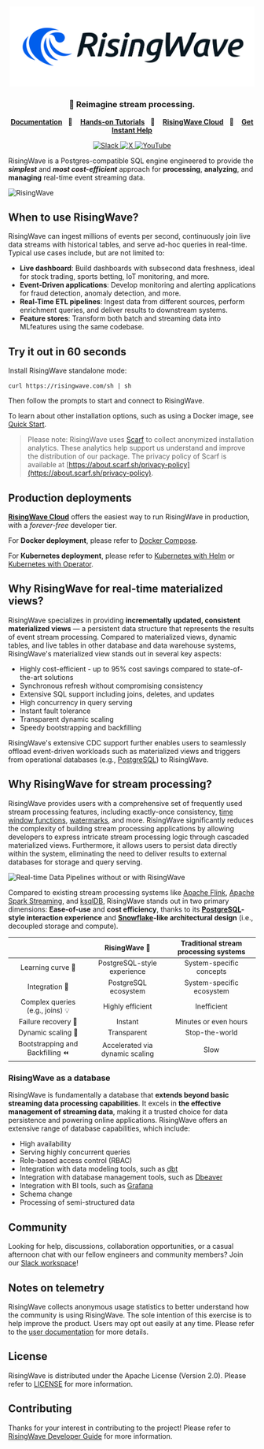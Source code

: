 
<p align="center">
  <picture>
    <source srcset=".github/RisingWave-logo-dark.svg" width="500px" media="(prefers-color-scheme: dark)">
    <img src=".github/RisingWave-logo-light.svg" width="500px">
  </picture>
</p>


<div align="center">

### 🌊 Reimagine stream processing.

</div>

<p align="center">
  <a
    href="https://docs.risingwave.com/"
    target="_blank"
  ><b>Documentation</b></a>&nbsp;&nbsp;&nbsp;📑&nbsp;&nbsp;&nbsp;
  <a
    href="https://tutorials.risingwave.com/"
    target="_blank"
  ><b>Hands-on Tutorials</b></a>&nbsp;&nbsp;&nbsp;🎯&nbsp;&nbsp;&nbsp;
  <a
    href="https://cloud.risingwave.com/"
    target="_blank"
  ><b>RisingWave Cloud</b></a>&nbsp;&nbsp;&nbsp;🚀&nbsp;&nbsp;&nbsp;
  <a
    href="https://risingwave.com/slack"
    target="_blank"
  >
    <b>Get Instant Help</b>
  </a>
</p>
<div align="center">
  <a
    href="https://risingwave.com/slack"
    target="_blank"
  >
    <img alt="Slack" src="https://badgen.net/badge/Slack/Join%20RisingWave/0abd59?icon=slack" />
  </a>
  <a
    href="https://twitter.com/risingwavelabs"
    target="_blank"
  >
    <img alt="X" src="https://img.shields.io/twitter/follow/risingwavelabs" />
  </a>
  <a
    href="https://www.youtube.com/@risingwave-labs"
    target="_blank"
  >
    <img alt="YouTube" src="https://img.shields.io/youtube/channel/views/UCsHwdyBRxBpmkA5RRd0YNEA" />
  </a>
</div>

RisingWave is a Postgres-compatible SQL engine engineered to provide the <i><b>simplest</b></i> and <i><b>most cost-efficient</b></i> approach for <b>processing</b>, <b>analyzing</b>, and <b>managing</b> real-time event streaming data.

![RisingWave](https://github.com/risingwavelabs/risingwave/assets/41638002/10c44404-f78b-43ce-bbd9-3646690acc59)

## When to use RisingWave?
RisingWave can ingest millions of events per second, continuously join live data streams with historical tables, and serve ad-hoc queries in real-time. Typical use cases include, but are not limited to:

* **Live dashboard**: Build dashboards with subsecond data freshness, ideal for stock trading, sports betting, IoT monitoring, and more.
* **Event-Driven applications**: Develop monitoring and alerting applications for fraud detection, anomaly detection, and more.
* **Real-Time ETL pipelines**: Ingest data from different sources, perform enrichment queries, and deliver results to downstream systems.
* **Feature stores**: Transform both batch and streaming data into MLfeatures using the same codebase.


## Try it out in 60 seconds

Install RisingWave standalone mode:
```shell
curl https://risingwave.com/sh | sh
```

Then follow the prompts to start and connect to RisingWave.

To learn about other installation options, such as using a Docker image, see [Quick Start](https://docs.risingwave.com/docs/current/get-started/).

> Please note: RisingWave uses [Scarf](https://scarf.sh/) to collect anonymized installation analytics. These analytics help support us understand and improve the distribution of our package.
> The privacy policy of Scarf is available at [https://about.scarf.sh/privacy-policy](https://about.scarf.sh/privacy-policy).

## Production deployments

[**RisingWave Cloud**](https://cloud.risingwave.com) offers the easiest way to run RisingWave in production, with a _forever-free_ developer tier.

For **Docker deployment**, please refer to [Docker Compose](https://docs.risingwave.com/docs/current/risingwave-docker-compose/).

For **Kubernetes deployment**, please refer to [Kubernetes with Helm](https://docs.risingwave.com/docs/current/risingwave-k8s-helm/) or [Kubernetes with Operator](https://docs.risingwave.com/docs/current/risingwave-kubernetes/).

## Why RisingWave for real-time materialized views?

RisingWave specializes in providing **incrementally updated, consistent materialized views** — a persistent data structure that represents the results of event stream processing. Compared to materialized views, dynamic tables, and live tables in other database and data warehouse systems, RisingWave's materialized view stands out in several key aspects:
* Highly cost-efficient - up to 95% cost savings compared to state-of-the-art solutions
* Synchronous refresh without compromising consistency
* Extensive SQL support including joins, deletes, and updates
* High concurrency in query serving
* Instant fault tolerance
* Transparent dynamic scaling
* Speedy bootstrapping and backfilling

RisingWave's extensive CDC support further enables users to seamlessly offload event-driven workloads such as materialized views and triggers from operational databases (e.g., [PostgreSQL](https://docs.risingwave.com/docs/current/ingest-from-postgres-cdc/)) to RisingWave.


## Why RisingWave for stream processing?

RisingWave provides users with a comprehensive set of frequently used stream processing features, including exactly-once consistency, [time window functions](https://docs.risingwave.com/docs/current/sql-function-time-window/), [watermarks](https://docs.risingwave.com/docs/current/watermarks/), and more. RisingWave significantly reduces the complexity of building stream processing applications by allowing developers to express intricate stream processing logic through cascaded materialized views. Furthermore, it allows users to persist data directly within the system, eliminating the need to deliver results to external databases for storage and query serving.

![Real-time Data Pipelines without or with RisingWave](https://github.com/risingwavelabs/risingwave/assets/100685635/414afbb7-5187-410f-9ba4-9a640c8c6306)

Compared to existing stream processing systems like [Apache Flink](https://flink.apache.org/), [Apache Spark Streaming](https://spark.apache.org/docs/latest/streaming-programming-guide.html), and [ksqlDB](https://ksqldb.io/), RisingWave stands out in two primary dimensions: **Ease-of-use** and **cost efficiency**, thanks to its **[PostgreSQL](https://www.postgresql.org/)-style interaction experience** and  **[Snowflake](https://snowflake.com/)-like architectural design** (i.e., decoupled storage and compute).

|  | RisingWave 🌊 | Traditional stream processing systems |
| :---:        | :---:          | :---:         |
| Learning curve 🎢   | PostgreSQL-style experience  | System-specific concepts   |
| Integration 🔗    | PostgreSQL ecosystem       | System-specific ecosystem      |
| Complex queries (e.g., joins) 💡  | Highly efficient  | Inefficient   |
| Failure recovery 🚨     | Instant       |  Minutes or even hours     |
| Dynamic scaling 🚀     | Transparent       |  Stop-the-world     |
| Bootstrapping and Backfilling ⏪     | Accelerated via dynamic scaling     | Slow     |


### RisingWave as a database
RisingWave is fundamentally a database that **extends beyond basic streaming data processing capabilities**.  It excels in **the effective management of streaming data**, making it a trusted choice for data persistence and powering online applications. RisingWave offers an extensive range of database capabilities, which include:

* High availability
* Serving highly concurrent queries
* Role-based access control (RBAC)
* Integration with data modeling tools, such as [dbt](https://docs.risingwave.com/docs/current/use-dbt/)
* Integration with database management tools, such as [Dbeaver](https://docs.risingwave.com/docs/current/dbeaver-integration/)
* Integration with BI tools, such as [Grafana](https://docs.risingwave.com/docs/current/grafana-integration/)
* Schema change
* Processing of semi-structured data

## Community

Looking for help, discussions, collaboration opportunities, or a casual afternoon chat with our fellow engineers and community members? Join our [Slack workspace](https://risingwave.com/slack)!

## Notes on telemetry

RisingWave collects anonymous usage statistics to better understand how the community is using RisingWave. The sole intention of this exercise is to help improve the product. Users may opt out easily at any time. Please refer to the [user documentation](https://docs.risingwave.com/docs/current/telemetry/) for more details.

## License

RisingWave is distributed under the Apache License (Version 2.0). Please refer to [LICENSE](LICENSE) for more information.

## Contributing

Thanks for your interest in contributing to the project! Please refer to [RisingWave Developer Guide](https://risingwavelabs.github.io/risingwave/) for more information.
